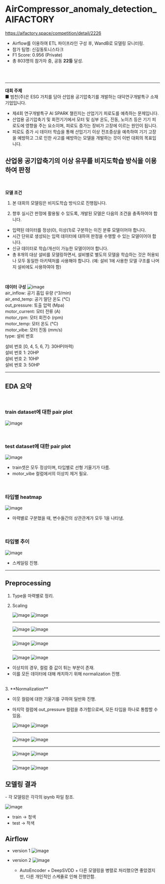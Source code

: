 # AirCompressor_anomaly_detection_AIFACTORY
https://aifactory.space/competition/detail/2226

- Airflow를 이용하여 ETL 파이프라인 구성 후, WandB로 모델링 모니터링.
- 참가 팀명: 신길동토니스타크
- F1 Score: 0.956 (Private)
- 총 803명의 참가자 중, 공동 **22등** 달성.

<br>
<br>
<hr>

**대회 주제**\
■ 범천(주)은 ESG 가치를 담아 산업용 공기압축기를 개발하는 대덕연구개발특구 소재 기업입니다.

- 제4회 연구개발특구 AI SPARK 챌린지는 산업기기 피로도를 예측하는 문제입니다.
- 산업용 공기압축기 및 회전기기에서 모터 및 심부 온도, 진동, 노이즈 등은 기기 피로도에 영향을 주는 요소이며, 피로도 증가는 장비가 고장에 이르는 원인이 됩니다.
- 피로도 증가 시 데이터 학습을 통해 산업기기 이상 전조증상을 예측하여 기기 고장을 예방하고 그로 인한 사고를 예방하는 모델을 개발하는 것이 이번 대회의 목표입니다.

<h2> 산업용 공기압축기의 이상 유무를 비지도학습 방식을 이용하여 판정 </h2>

<br>

**모델 조건**
1. 본 대회의 모델링은 비지도학습 방식으로 진행됩니다.

2. 향후 실시간 판정에 활용될 수 있도록, 개발된 모델은 다음의 조건을 충족하여야 합니다.

- 입력된 데이터를 정상(0), 이상(1)로 구분하는 이진 분류 모델이어야 합니다.
- 시간 단위로 생성되는 입력 데이터에 대하여 판정을 수행할 수 있는 모델이어야 합니다.
- 신규 데이터로 학습/개선이 가능한 모델이어야 합니다.
- 총 8개의 대상 설비를 모델링하면서, 설비별로 별도의 모델을 학습하는 것은 허용되나 모두 동일한 아키텍처를 사용해야 합니다.
(예: 설비 1에 사용한 모델 구조를 나머지 설비에도 사용하여야 함)

<br>

**데이터 구성**
![image](https://user-images.githubusercontent.com/118624081/230829560-8a03ab71-a807-42e6-8def-8a3f6f827dd0.png)   
air_inflow: 공기 흡입 유량 (^3/min)   
air_end_temp: 공기 말단 온도 (°C)   
out_pressure: 토출 압력 (Mpa)   
motor_current: 모터 전류 (A)   
motor_rpm: 모터 회전수 (rpm)   
motor_temp: 모터 온도 (°C)   
motor_vibe: 모터 진동 (mm/s)   
type: 설비 번호   

설비 번호 [0, 4, 5, 6, 7]: 30HP(마력)   
설비 번호 1: 20HP   
설비 번호 2: 10HP   
설비 번호 3: 50HP   
<hr>

<h2> EDA 요약 </h2>
<br>
<h3> train dataset에 대한 pair plot </h3>

![image](./train_pairplot.png)

<br>
<h3> test dataset에 대한 pair plot </h3>

![image](./test_pairplot.png)

- train셋은 모두 정상이며, 타입별로 선형 기울기가 다름.
- motor_vibe 컬럼에서의 이상치 제거 필요.

<br>
<h3> 타입별 heatmap </h3>

![image](./30hp_heatmap.png)

- 마력별로 구분했을 때, 변수들간의 상관관계가 모두 1을 나타냄.

<br>
<h3> 타입별 추이 </h3>

![image](./30hp_graph.png)

- 스케일링 진행.

<hr>
<h2> Preprocessing </h2>

1. Type을 마력별로 정리.

2. Scaling

    ![image](./graph_for_pt/train_10hp.png)
    ![image](./graph_for_pt/test_10hp.png)
    <hr>

    ![image](./graph_for_pt/train_20hp.png)
    ![image](./graph_for_pt/test_20hp.png)
    <hr>
    
    ![image](./graph_for_pt/train_30hp.png)
    ![image](./graph_for_pt/test_30hp.png)
    <hr>

    ![image](./graph_for_pt/train_50hp.png)
    ![image](./graph_for_pt/test_50hp.png)

- 이상치의 경우, 컬럼 중 값이 튀는 부분이 존재.
- 이를 모든 데이터에 대해 캐치하기 위해 normalization 진행.
<br>
3. **Normalization**

- 이웃 컬럼에 대한 기울기를 구하여 일반화 진행.
- 마지막 컬럼에 out_pressure 컬럼을 추가함으로써, 모든 타입을 하나로 통합할 수 있음.

    ![image](./graph_for_pt/diff_train_10hp.png)
    ![image](./graph_for_pt/diff_test_10hp.png)
    <hr>

    ![image](./graph_for_pt/diff_train_20hp.png)
    ![image](./graph_for_pt/diff_test_20hp.png)
    <hr>

    ![image](./graph_for_pt/diff_train_30hp.png)
    ![image](./graph_for_pt/diff_test_30hp.png)
    <hr>

    ![image](./graph_for_pt/diff_train_50hp.png)
    ![image](./graph_for_pt/diff_test_50hp.png)

<h2> 모델링 결과 </h2>
- 각 모델링은 각각의 ipynb 파일 참조.

![image](./3d_plot_train_test.gif)

- train -> 청색
- test -> 적색

<h2> Airflow </h2>

- version 1
    ![image](./graph_for_pt/Screenshot%20from%202023-04-22%2011-54-28.png)

- version 2
    ![image](./graph_for_pt/Screenshot%20from%202023-04-22%2011-55-09.png)

    - AutoEncoder + DeepSVDD + 다른 모델링을 병렬로 처리했으면 좋았겠지만, 다른 개인적인 스케쥴로 인해 진행안함.